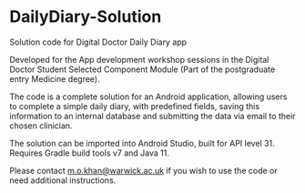 # DailyDiary-Solution
Solution code for Digital Doctor Daily Diary app

Developed for the App development workshop sessions in the Digital Doctor Student Selected Component Module (Part of the postgraduate entry Medicine degree).

The code is a complete solution for an Android application, allowing users to complete a simple daily diary, with predefined fields, saving this information to an internal database and submitting the data via email to their chosen clinician.

The solution can be imported into Android Studio, built for API level 31. Requires Gradle build tools v7 and Java 11.

Please contact m.o.khan@warwick.ac.uk if you wish to use the code or need additional instructions.
